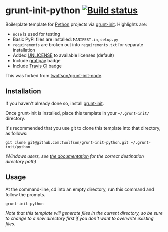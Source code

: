 # grunt-init-python [![Build status](https://travis-ci.org/twolfson/grunt-init-python.png?branch=master)](https://travis-ci.org/twolfson/grunt-init-python)

Boilerplate template for [Python][] projects via [grunt-init][]. Highlights are:

- `nose` is used for testing
- Basic PyPI files are installed: `MANIFEST.in`, `setup.py`
- `requirements` are broken out into `requirements.txt` for separate installation
- Added [UNLICENSE][unlicense-site] to available licenses (default)
- Include [gratipay][] badge
- Include [Travis CI][] badge

This was forked from [twolfson/grunt-init-node][].

[Python]: http://www.python.org/
[grunt-init]: http://gruntjs.com/project-scaffolding
[unlicense-site]: http://unlicense.org/
[gratipay]: https://www.gratipay.com/
[Travis CI]: https://travis-ci.org/
[twolfson/grunt-init-node]: https://github.com/twolfson/grunt-init-node

## Installation
If you haven't already done so, install [grunt-init][].

Once grunt-init is installed, place this template in your `~/.grunt-init/` directory.

It's recommended that you use git to clone this template into that directory, as follows:

```
git clone git@github.com:twolfson/grunt-init-python.git ~/.grunt-init/python
```

_(Windows users, see [the documentation][grunt-init] for the correct destination directory path)_

## Usage

At the command-line, cd into an empty directory, run this command and follow the prompts.

```
grunt-init python
```

_Note that this template will generate files in the current directory, so be sure to change to a new directory first if you don't want to overwrite existing files._
